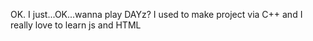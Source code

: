 OK.
I just...OK...wanna play DAYz?
I used to make project via C++
and I really love to learn js and HTML
<!---
Trenvhn/Trenvhn is a ✨ special ✨ repository because its `README.md` (this file) appears on your GitHub profile.
You can click the Preview link to take a look at your changes.
--->
